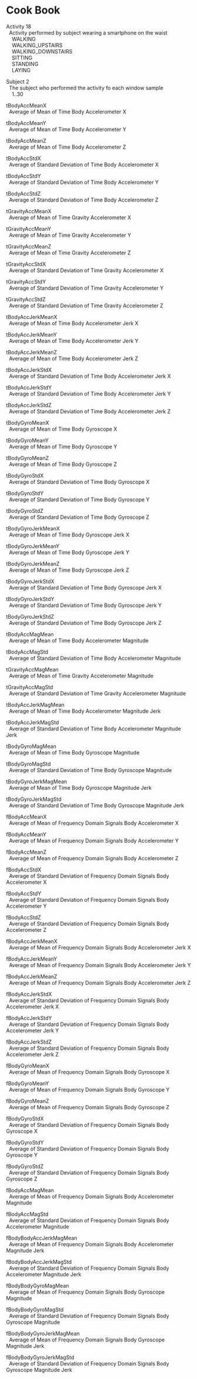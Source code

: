 # Cook Book

Activity  18  
&nbsp;&nbsp;Activity performed by subject wearing a smartphone on the waist  
&nbsp;&nbsp;&nbsp;&nbsp;WALKING  
&nbsp;&nbsp;&nbsp;&nbsp;WALKING_UPSTAIRS  
&nbsp;&nbsp;&nbsp;&nbsp;WALKING_DOWNSTAIRS  
&nbsp;&nbsp;&nbsp;&nbsp;SITTING  
&nbsp;&nbsp;&nbsp;&nbsp;STANDING  
&nbsp;&nbsp;&nbsp;&nbsp;LAYING  
  
Subject 2  
&nbsp;&nbsp;The subject who performed the activity fo each window sample  
&nbsp;&nbsp;&nbsp;&nbsp;1..30  

tBodyAccMeanX  
&nbsp;&nbsp;Average of Mean of Time Body Accelerometer X  
  
tBodyAccMeanY  
&nbsp;&nbsp;Average of Mean of Time Body Accelerometer Y  
  
tBodyAccMeanZ  
&nbsp;&nbsp;Average of Mean of Time Body Accelerometer Z  
  
tBodyAccStdX  
&nbsp;&nbsp;Average of Standard Deviation of Time Body Accelerometer X  
  
tBodyAccStdY  
&nbsp;&nbsp;Average of Standard Deviation of Time Body Accelerometer Y  
  
tBodyAccStdZ  
&nbsp;&nbsp;Average of Standard Deviation of Time Body Accelerometer Z  
  
tGravityAccMeanX  
&nbsp;&nbsp;Average of Mean of Time Gravity Accelerometer X  
  
tGravityAccMeanY  
&nbsp;&nbsp;Average of Mean of Time Gravity Accelerometer Y  
  
tGravityAccMeanZ  
&nbsp;&nbsp;Average of Mean of Time Gravity Accelerometer Z  
  
tGravityAccStdX  
&nbsp;&nbsp;Average of Standard Deviation of Time Gravity Accelerometer X  
  
tGravityAccStdY  
&nbsp;&nbsp;Average of Standard Deviation of Time Gravity Accelerometer Y  
  
tGravityAccStdZ  
&nbsp;&nbsp;Average of Standard Deviation of Time Gravity Accelerometer Z  
  
tBodyAccJerkMeanX  
&nbsp;&nbsp;Average of Mean of Time Body Accelerometer Jerk X  
  
tBodyAccJerkMeanY  
&nbsp;&nbsp;Average of Mean of Time Body Accelerometer Jerk Y  
  
tBodyAccJerkMeanZ  
&nbsp;&nbsp;Average of Mean of Time Body Accelerometer Jerk Z  
  
tBodyAccJerkStdX  
&nbsp;&nbsp;Average of Standard Deviation of Time Body Accelerometer Jerk X  
  
tBodyAccJerkStdY  
&nbsp;&nbsp;Average of Standard Deviation of Time Body Accelerometer Jerk Y  
  
tBodyAccJerkStdZ  
&nbsp;&nbsp;Average of Standard Deviation of Time Body Accelerometer Jerk Z  
  
tBodyGyroMeanX  
&nbsp;&nbsp;Average of Mean of Time Body Gyroscope X  
  
tBodyGyroMeanY  
&nbsp;&nbsp;Average of Mean of Time Body Gyroscope Y  
  
tBodyGyroMeanZ  
&nbsp;&nbsp;Average of Mean of Time Body Gyroscope Z  
  
tBodyGyroStdX  
&nbsp;&nbsp;Average of Standard Deviation of Time Body Gyroscope X  
  
tBodyGyroStdY  
&nbsp;&nbsp;Average of Standard Deviation of Time Body Gyroscope Y  
  
tBodyGyroStdZ  
&nbsp;&nbsp;Average of Standard Deviation of Time Body Gyroscope Z  
  
tBodyGyroJerkMeanX  
&nbsp;&nbsp;Average of Mean of Time Body Gyroscope Jerk X  
  
tBodyGyroJerkMeanY  
&nbsp;&nbsp;Average of Mean of Time Body Gyroscope Jerk Y  
  
tBodyGyroJerkMeanZ  
&nbsp;&nbsp;Average of Mean of Time Body Gyroscope Jerk Z  
  
tBodyGyroJerkStdX  
&nbsp;&nbsp;Average of Standard Deviation of Time Body Gyroscope Jerk X  
  
tBodyGyroJerkStdY  
&nbsp;&nbsp;Average of Standard Deviation of Time Body Gyroscope Jerk Y  
  
tBodyGyroJerkStdZ  
&nbsp;&nbsp;Average of Standard Deviation of Time Body Gyroscope Jerk Z  
  
tBodyAccMagMean  
&nbsp;&nbsp;Average of Mean of Time Body Accelerometer Magnitude   
  
tBodyAccMagStd  
&nbsp;&nbsp;Average of Standard Deviation of Time Body Accelerometer Magnitude   
  
tGravityAccMagMean  
&nbsp;&nbsp;Average of Mean of Time Gravity Accelerometer Magnitude   
  
tGravityAccMagStd  
&nbsp;&nbsp;Average of Standard Deviation of Time Gravity Accelerometer Magnitude   
  
tBodyAccJerkMagMean  
&nbsp;&nbsp;Average of Mean of Time Body Accelerometer Magnitude Jerk   
  
tBodyAccJerkMagStd  
&nbsp;&nbsp;Average of Standard Deviation of Time Body Accelerometer Magnitude Jerk   
  
tBodyGyroMagMean  
&nbsp;&nbsp;Average of Mean of Time Body Gyroscope Magnitude   
  
tBodyGyroMagStd  
&nbsp;&nbsp;Average of Standard Deviation of Time Body Gyroscope Magnitude   
  
tBodyGyroJerkMagMean  
&nbsp;&nbsp;Average of Mean of Time Body Gyroscope Magnitude Jerk   
  
tBodyGyroJerkMagStd  
&nbsp;&nbsp;Average of Standard Deviation of Time Body Gyroscope Magnitude Jerk   
  
fBodyAccMeanX  
&nbsp;&nbsp;Average of Mean of Frequency Domain Signals Body Accelerometer X  
  
fBodyAccMeanY  
&nbsp;&nbsp;Average of Mean of Frequency Domain Signals Body Accelerometer Y  
  
fBodyAccMeanZ  
&nbsp;&nbsp;Average of Mean of Frequency Domain Signals Body Accelerometer Z  
  
fBodyAccStdX  
&nbsp;&nbsp;Average of Standard Deviation of Frequency Domain Signals Body Accelerometer X  
  
fBodyAccStdY  
&nbsp;&nbsp;Average of Standard Deviation of Frequency Domain Signals Body Accelerometer Y  
  
fBodyAccStdZ  
&nbsp;&nbsp;Average of Standard Deviation of Frequency Domain Signals Body Accelerometer Z  
  
fBodyAccJerkMeanX  
&nbsp;&nbsp;Average of Mean of Frequency Domain Signals Body Accelerometer Jerk X  
  
fBodyAccJerkMeanY  
&nbsp;&nbsp;Average of Mean of Frequency Domain Signals Body Accelerometer Jerk Y  
  
fBodyAccJerkMeanZ  
&nbsp;&nbsp;Average of Mean of Frequency Domain Signals Body Accelerometer Jerk Z  
  
fBodyAccJerkStdX  
&nbsp;&nbsp;Average of Standard Deviation of Frequency Domain Signals Body Accelerometer Jerk X  
  
fBodyAccJerkStdY  
&nbsp;&nbsp;Average of Standard Deviation of Frequency Domain Signals Body Accelerometer Jerk Y  
  
fBodyAccJerkStdZ  
&nbsp;&nbsp;Average of Standard Deviation of Frequency Domain Signals Body Accelerometer Jerk Z  
  
fBodyGyroMeanX  
&nbsp;&nbsp;Average of Mean of Frequency Domain Signals Body Gyroscope X  
  
fBodyGyroMeanY  
&nbsp;&nbsp;Average of Mean of Frequency Domain Signals Body Gyroscope Y  
  
fBodyGyroMeanZ  
&nbsp;&nbsp;Average of Mean of Frequency Domain Signals Body Gyroscope Z  
  
fBodyGyroStdX  
&nbsp;&nbsp;Average of Standard Deviation of Frequency Domain Signals Body Gyroscope X  
  
fBodyGyroStdY  
&nbsp;&nbsp;Average of Standard Deviation of Frequency Domain Signals Body Gyroscope Y  
  
fBodyGyroStdZ  
&nbsp;&nbsp;Average of Standard Deviation of Frequency Domain Signals Body Gyroscope Z  
  
fBodyAccMagMean  
&nbsp;&nbsp;Average of Mean of Frequency Domain Signals Body Accelerometer Magnitude   
  
fBodyAccMagStd  
&nbsp;&nbsp;Average of Standard Deviation of Frequency Domain Signals Body Accelerometer Magnitude   
  
fBodyBodyAccJerkMagMean  
&nbsp;&nbsp;Average of Mean of Frequency Domain Signals Body Accelerometer Magnitude Jerk   
  
fBodyBodyAccJerkMagStd  
&nbsp;&nbsp;Average of Standard Deviation of Frequency Domain Signals Body Accelerometer Magnitude Jerk   
  
fBodyBodyGyroMagMean  
&nbsp;&nbsp;Average of Mean of Frequency Domain Signals Body Gyroscope Magnitude   
  
fBodyBodyGyroMagStd  
&nbsp;&nbsp;Average of Standard Deviation of Frequency Domain Signals Body Gyroscope Magnitude   
  
fBodyBodyGyroJerkMagMean  
&nbsp;&nbsp;Average of Mean of Frequency Domain Signals Body Gyroscope Magnitude Jerk   
  
fBodyBodyGyroJerkMagStd  
&nbsp;&nbsp;Average of Standard Deviation of Frequency Domain Signals Body Gyroscope Magnitude Jerk    
